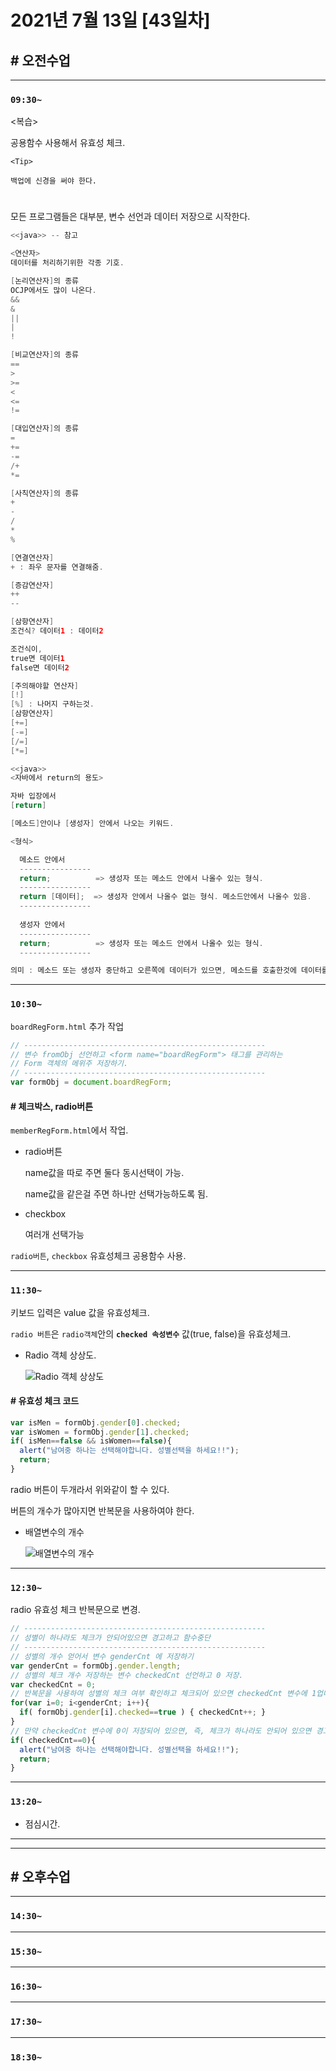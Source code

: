 # 2021년 7월 13일 [43일차]

## # 오전수업
----
### `09:30~`

<복습>  

공용함수 사용해서 유효성 체크.    

```
<Tip>

백업에 신경을 써야 한다.
```

#

모든 프로그램들은 대부분, 변수 선언과 데이터 저장으로 시작한다.    

```java
<<java>> -- 참고

<연산자>
데이터를 처리하기위한 각종 기호.  

[논리연산자]의 종류  
OCJP에서도 많이 나온다.  
&& 
&
||
|
!

[비교연산자]의 종류
==
>
>=
<
<=
!=

[대입연산자]의 종류
=
+=
-=
/+
*=

[사칙연산자]의 종류
+
-
/
*
%

[연결연산자]
+ : 좌우 문자를 연결해줌.  

[증감연산자]
++
--

[삼항연산자]
조건식? 데이터1 : 데이터2

조건식이,
true면 데이터1
false면 데이터2

[주의해야할 연산자]
[!]
[%] : 나머지 구하는것.
[삼항연산자]
[+=]
[-=]
[/=]
[*=]
```

```java
<<java>>
<자바에서 return의 용도> 

자바 입장에서 
[return]

[메소드]안이나 [생성자] 안에서 나오는 키워드.

<형식>

  메소드 안에서  
  ----------------
  return;          => 생성자 또는 메소드 안에서 나올수 있는 형식.
  ----------------
  return [데이터];  => 생성자 안에서 나올수 없는 형식. 메소드안에서 나올수 있음.
  ----------------
  
  생성자 안에서
  ----------------
  return;          => 생성자 또는 메소드 안에서 나올수 있는 형식.
  ----------------

의미 : 메소드 또는 생성자 중단하고 오른쪽에 데이터가 있으면, 메소드를 호출한것에 데이터를 넘겨준다.
```

----
### `10:30~`

`boardRegForm.html` 추가 작업

```javascript
// ------------------------------------------------------
// 변수 fromObj 선언하고 <form name="boardRegForm"> 태그를 관리하는
// Form 객체의 메위주 저장하기.
// ------------------------------------------------------
var formObj = document.boardRegForm;
```

#### # 체크박스, radio버튼    

`memberRegForm.html`에서 작업.   

- radio버튼

  name값을 따로 주면 둘다 동시선택이 가능.    

  name값을 같은걸 주면 하나만 선택가능하도록 됨.  

- checkbox

  여러개 선택가능  

`radio버튼`, `checkbox` 유효성체크 공용함수 사용.  

----
### `11:30~`

키보드 입력은 value 값을 유효성체크.  

`radio 버튼`은 `radio객체`안의 **`checked 속성변수`** 값(true, false)을 유효성체크.

- Radio 객체 상상도.

  ![Radio 객체 상상도](https://github.com/SungWoo0315/study-repository/blob/main/image-save/20210713%201153_DOM_Radio%EA%B0%9D%EC%B2%B4_.jpg)    


#### # 유효성 체크 코드  

```javascript
var isMen = formObj.gender[0].checked;
var isWomen = formObj.gender[1].checked;
if( isMen==false && isWomen==false){
  alert("남여중 하나는 선택해야합니다. 성별선택을 하세요!!");
  return;
}
```

radio 버튼이 두개라서 위와같이 할 수 있다.  

버튼의 개수가 많아지면 반복문을 사용하여야 한다.  

- 배열변수의 개수

  ![배열변수의 개수](https://github.com/SungWoo0315/study-repository/blob/main/image-save/20210713%201236_DOM_Radio%EA%B0%9D%EC%B2%B4_length_.jpg)    

----
### `12:30~`

radio 유효성 체크 반복문으로 변경.  

```javascript
// ------------------------------------------------------
// 성별이 하나라도 체크가 안되어있으면 경고하고 함수중단
// ------------------------------------------------------
// 성별의 개수 얻어서 변수 genderCnt 에 저장하기
var genderCnt = formObj.gender.length;
// 성별의 체크 개수 저장하는 변수 checkedCnt 선언하고 0 저장.
var checkedCnt = 0;
// 반복문을 사용하여 성별의 체크 여부 확인하고 체크되어 있으면 checkedCnt 변수에 1업데이트 하기
for(var i=0; i<genderCnt; i++){
  if( formObj.gender[i].checked==true ) { checkedCnt++; }
}
// 만약 checkedCnt 변수에 0이 저장되어 있으면, 즉, 체크가 하나라도 안되어 있으면 경고하고 함수중단.
if( checkedCnt==0){
  alert("남여중 하나는 선택해야합니다. 성별선택을 하세요!!");
  return;
}
```





















----
### `13:20~`

  - 점심시간.

---
---

## # 오후수업

---
### `14:30~`










---
### `15:30~`









----
### `16:30~`








----
### `17:30~`








----
### `18:30~`
